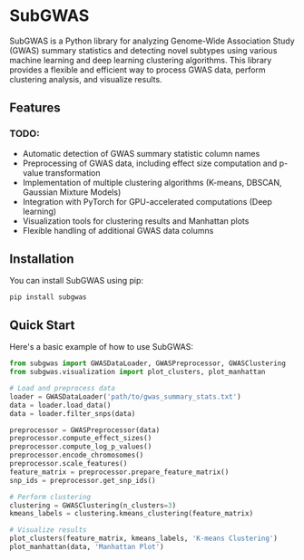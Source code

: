 # SubGWAS

SubGWAS is a Python library for analyzing Genome-Wide Association Study (GWAS) summary statistics and detecting novel subtypes using various machine learning and deep learning clustering algorithms. This library provides a flexible and efficient way to process GWAS data, perform clustering analysis, and visualize results.

## Features

### TODO:
- Automatic detection of GWAS summary statistic column names
- Preprocessing of GWAS data, including effect size computation and p-value transformation
- Implementation of multiple clustering algorithms (K-means, DBSCAN, Gaussian Mixture Models)
- Integration with PyTorch for GPU-accelerated computations (Deep learning)
- Visualization tools for clustering results and Manhattan plots
- Flexible handling of additional GWAS data columns

## Installation

You can install SubGWAS using pip:

```
pip install subgwas
```

## Quick Start

Here's a basic example of how to use SubGWAS:

```python
from subgwas import GWASDataLoader, GWASPreprocessor, GWASClustering
from subgwas.visualization import plot_clusters, plot_manhattan

# Load and preprocess data
loader = GWASDataLoader('path/to/gwas_summary_stats.txt')
data = loader.load_data()
data = loader.filter_snps(data)

preprocessor = GWASPreprocessor(data)
preprocessor.compute_effect_sizes()
preprocessor.compute_log_p_values()
preprocessor.encode_chromosomes()
preprocessor.scale_features()
feature_matrix = preprocessor.prepare_feature_matrix()
snp_ids = preprocessor.get_snp_ids()

# Perform clustering
clustering = GWASClustering(n_clusters=3)
kmeans_labels = clustering.kmeans_clustering(feature_matrix)

# Visualize results
plot_clusters(feature_matrix, kmeans_labels, 'K-means Clustering')
plot_manhattan(data, 'Manhattan Plot')
```
